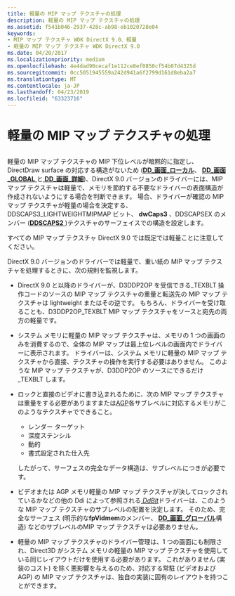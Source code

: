 ```yaml
---
title: 軽量の MIP マップ テクスチャの処理
description: 軽量の MIP マップ テクスチャの処理
ms.assetid: f541b046-2937-428c-ab98-eb1020728e04
keywords:
- MIP マップ テクスチャ WDK DirectX 9.0、軽量
- 軽量の MIP マップ テクスチャ WDK DirectX 9.0
ms.date: 04/20/2017
ms.localizationpriority: medium
ms.openlocfilehash: 4e4dad90cecaf1e112ce8ef0850cf54b07d4325d
ms.sourcegitcommit: 0cc5051945559a242d941a6f2799d161d8eba2a7
ms.translationtype: MT
ms.contentlocale: ja-JP
ms.lasthandoff: 04/23/2019
ms.locfileid: "63323716"
---
```

# <a name="handling-lightweight-mip-map-textures"></a>軽量の MIP マップ テクスチャの処理


## <span id="ddk_handling_lightweight_mip_map_textures_gg"></span><span id="DDK_HANDLING_LIGHTWEIGHT_MIP_MAP_TEXTURES_GG"></span>


軽量の MIP マップ テクスチャの MIP 下位レベルが暗黙的に指定し、DirectDraw surface の対応する構造がないため ([**DD\_画面\_ローカル**](https://msdn.microsoft.com/library/windows/hardware/ff551733)、 [**DD\_画面\_GLOBAL** ](https://msdn.microsoft.com/library/windows/hardware/ff551726)と[ **DD\_画面\_詳細**](https://msdn.microsoft.com/library/windows/hardware/ff551737))、DirectX 9.0 バージョンのドライバーには、MIP マップ テクスチャは軽量で、メモリを節約する不要なドライバーの表面構造が作成されないようにする場合を判断できます。 場合、ドライバーが確認の MIP マップ テクスチャが軽量の場合を決定する、DDSCAPS3\_LIGHTWEIGHTMIPMAP ビット、 **dwCaps3** 、DDSCAPSEX のメンバー ([**DDSCAPS2** ](https://msdn.microsoft.com/library/windows/hardware/ff550292))テクスチャのサーフェイスでの構造を設定します。

すべての MIP マップ テクスチャ DirectX 9.0 では既定では軽量ことに注意してください。

DirectX 9.0 バージョンのドライバーでは軽量で、重い紙の MIP マップ テクスチャを処理するときに、次の規則を監視します。

-   DirectX 9.0 と以降のドライバーが、D3DDP2OP を受信できる\_TEXBLT 操作コードのソースの MIP マップ テクスチャの重量と転送先の MIP マップ テクスチャは lightweight またはその逆です。 もちろん、ドライバーを受け取ることも、D3DDP2OP\_TEXBLT MIP マップ テクスチャをソースと宛先の両方の軽量です。

-   システム メモリに軽量の MIP マップ テクスチャは、メモリの 1 つの画面のみを消費するので、全体の MIP マップは最上位レベルの画面内でドライバーに表示されます。 ドライバーは、システム メモリに軽量の MIP マップ テクスチャから直接、テクスチャの操作を実行する必要はありません。 このような MIP マップ テクスチャが、D3DDP2OP のソースにできるだけ\_TEXBLT します。

-   ロックと直接のビデオに書き込まれるために、次の MIP マップ テクスチャは重量をする必要がありますまたは[AGP](agp-support.md)各サブレベルに対応するメモリがこのようなテクスチャでできること。

    -   レンダー ターゲット
    -   深度ステンシル
    -   動的
    -   書式設定された仕入先

    したがって、サーフェスの完全なデータ構造は、サブレベルにつきが必要です。

-   ビデオまたは AGP メモリ軽量の MIP マップ テクスチャが決してロックされているかなどの他の Ddi によって参照される[ *DdBlt*](https://msdn.microsoft.com/library/windows/hardware/ff549205)ドライバーは、このような MIP マップ テクスチャのサブレベルの配置を決定します。 そのため、完全なサーフェス (明示的な**fpVidmem**のメンバー、 [ **DD\_画面\_グローバル**](https://msdn.microsoft.com/library/windows/hardware/ff551726)構造) などのサブレベルのMIP マップ テクスチャは必要ありません。

-   軽量の MIP マップ テクスチャのドライバー管理は、1 つの画面にも制限され、Direct3D がシステム メモリの軽量の MIP マップ テクスチャを使用している同じレイアウトだけを使用する必要があります。 これがありません (実装のコスト) を除く悪影響を与えるのため、対応する常駐 (ビデオおよび AGP) の MIP マップ テクスチャは、独自の実装に固有のレイアウトを持つことができます。

 

 





